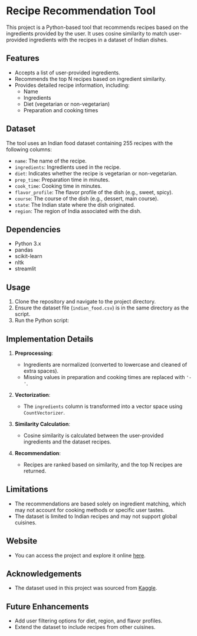 # Recipe Recommendation Tool

This project is a Python-based tool that recommends recipes based on the ingredients provided by the user. It uses cosine similarity to match user-provided ingredients with the recipes in a dataset of Indian dishes.

## Features
- Accepts a list of user-provided ingredients.
- Recommends the top N recipes based on ingredient similarity.
- Provides detailed recipe information, including:
  - Name
  - Ingredients
  - Diet (vegetarian or non-vegetarian)
  - Preparation and cooking times

## Dataset
The tool uses an Indian food dataset containing 255 recipes with the following columns:
- `name`: The name of the recipe.
- `ingredients`: Ingredients used in the recipe.
- `diet`: Indicates whether the recipe is vegetarian or non-vegetarian.
- `prep_time`: Preparation time in minutes.
- `cook_time`: Cooking time in minutes.
- `flavor_profile`: The flavor profile of the dish (e.g., sweet, spicy).
- `course`: The course of the dish (e.g., dessert, main course).
- `state`: The Indian state where the dish originated.
- `region`: The region of India associated with the dish.

## Dependencies
- Python 3.x
- pandas
- scikit-learn
- nltk
- streamlit

## Usage
1. Clone the repository and navigate to the project directory.
2. Ensure the dataset file (`indian_food.csv`) is in the same directory as the script.
3. Run the Python script:

## Implementation Details
1. **Preprocessing**:
   - Ingredients are normalized (converted to lowercase and cleaned of extra spaces).
   - Missing values in preparation and cooking times are replaced with `'-'`.

2. **Vectorization**:
   - The `ingredients` column is transformed into a vector space using `CountVectorizer`.

3. **Similarity Calculation**:
   - Cosine similarity is calculated between the user-provided ingredients and the dataset recipes.

4. **Recommendation**:
   - Recipes are ranked based on similarity, and the top N recipes are returned.

## Limitations
- The recommendations are based solely on ingredient matching, which may not account for cooking methods or specific user tastes.
- The dataset is limited to Indian recipes and may not support global cuisines.

## Website
- You can access the project and explore it online [here](https://recipe-recommendation-tool.onrender.com).

## Acknowledgements
- The dataset used in this project was sourced from [Kaggle](https://www.kaggle.com/datasets/nehaprabhavalkar/indian-food-101).

## Future Enhancements
- Add user filtering options for diet, region, and flavor profiles.
- Extend the dataset to include recipes from other cuisines.
